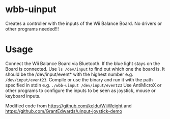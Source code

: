 # wbb-uinput

Creates a controller with the inputs of the Wii Balance Board. No drivers or other programs needed!!!

# Usage
Connect the Wii Balance Board via Bluetooth. If the blue light stays on the Board is connected. Use `ls /dev/input` to find out which one the board is. It should be the /dev/input/event* with the highest number e.g. `/dev/input/event23`. Compile or use the binary and run it with the path specified in stdin e.g. `./wbb-uinput /dev/input/event23` Use AntiMicroX or other programs to configure the inputs to be seen as joystick, mouse or keyboard inputs.

Modified code from https://github.com/keldu/WiiWeight
and https://github.com/GrantEdwards/uinput-joystick-demo
